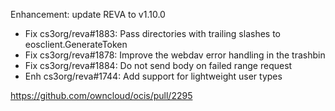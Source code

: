 Enhancement: update REVA to v1.10.0

* Fix cs3org/reva#1883: Pass directories with trailing slashes to eosclient.GenerateToken
* Fix cs3org/reva#1878: Improve the webdav error handling in the trashbin
* Fix cs3org/reva#1884: Do not send body on failed range request
* Enh cs3org/reva#1744: Add support for lightweight user types

https://github.com/owncloud/ocis/pull/2295
